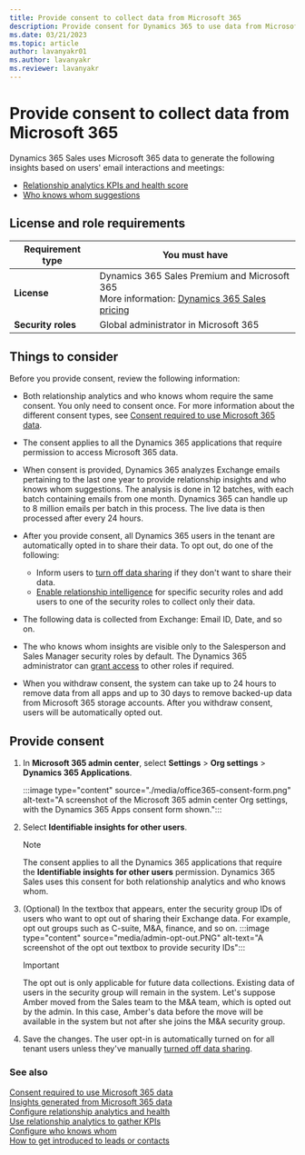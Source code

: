 ```yaml
---
title: Provide consent to collect data from Microsoft 365
description: Provide consent for Dynamics 365 to use data from Microsoft 365 for relationship analytics and who knows whom.
ms.date: 03/21/2023
ms.topic: article
author: lavanyakr01
ms.author: lavanyakr
ms.reviewer: lavanyakr
---
```


# Provide consent to collect data from Microsoft 365  

Dynamics 365 Sales uses Microsoft 365 data to generate the following insights based on users' email interactions and meetings:

- [Relationship analytics KPIs and health score](relationship-analytics.md)
- [Who knows whom suggestions](who-knows-whom.md)

## License and role requirements

| Requirement type | You must have |  
|-----------------------|---------|
| **License** | Dynamics 365 Sales Premium and Microsoft 365 <br>More information: [Dynamics 365 Sales pricing](https://dynamics.microsoft.com/sales/pricing/) |
| **Security roles** | Global administrator in Microsoft 365 <br> |


## Things to consider

Before you provide consent, review the following information:

- Both relationship analytics and who knows whom require the same consent. You only need to consent once. For more information about the different consent types, see [Consent required to use Microsoft 365 data](ms365-consent-types.md).

- The consent applies to all the Dynamics 365 applications that require permission to access Microsoft 365 data.

- When consent is provided, Dynamics 365 analyzes Exchange emails pertaining to the last one year to provide relationship insights and who knows whom suggestions. The analysis is done in 12 batches, with each batch containing emails from one month. Dynamics 365 can handle up to 8 million emails per batch in this process. The live data is then processed after every 24 hours.

- After you provide consent, all Dynamics 365 users in the tenant are automatically opted in to share their data. To opt out, do one of the following: 
    - Inform users to [turn off data sharing](who-knows-whom.md#turn-off-data-sharing-with-dynamics-365-applications) if they don't want to share their data.  
    - [Enable relationship intelligence](enable-ri.md#enable-relationship-intelligence) for specific security roles and add users to one of the security roles to collect only their data.

- The following data is collected from Exchange:
    Email ID, Date, and so on.
- The who knows whom insights are visible only to the Salesperson and Sales Manager security roles by default. The Dynamics 365 administrator can [grant access](grant-access-wkw.md) to other roles if required.  

- When you withdraw consent, the system can take up to 24 hours to remove data from all apps and up to 30 days to remove backed-up data from Microsoft 365 storage accounts. After you withdraw consent, users will be automatically opted out.  


## Provide consent  

1. In **Microsoft 365 admin center**, select **Settings** > **Org settings** > **Dynamics 365 Applications**.

    :::image type="content" source="./media/office365-consent-form.png" alt-text="A screenshot of the Microsoft 365 admin center Org settings, with the Dynamics 365 Apps consent form shown.":::
    
3. Select **Identifiable insights for other users**.  
    > [!NOTE]
    > The consent applies to all the Dynamics 365 applications that require the **Identifiable insights for other users** permission. Dynamics 365 Sales uses this consent for both relationship analytics and who knows whom.
    
1. (Optional) In the textbox that appears, enter the security group IDs of users who want to opt out of sharing their Exchange data. For example, opt out groups such as C-suite, M&A, finance, and so on.
    :::image type="content" source="media/admin-opt-out.PNG" alt-text="A screenshot of the opt out textbox to provide security IDs":::
    > [!IMPORTANT]
    > The opt out is only applicable for future data collections. Existing data of users in the security group will remain in the system. Let's suppose Amber moved from the Sales team to the M&A team, which is opted out by the admin. In this case, Amber's data before the move will be available in the system but not after she joins the M&A security group.  

1. Save the changes.
    The user opt-in is automatically turned on for all tenant users unless they've manually [turned off data sharing](who-knows-whom.md#turn-off-data-sharing-with-dynamics-365-applications).

     

### See also

[Consent required to use Microsoft 365 data](ms365-consent-types.md)  
[Insights generated from Microsoft 365 data](insights-from-m365.md)  
[Configure relationship analytics and health](configure-relationship-analytics.md)  
[Use relationship analytics to gather KPIs](./relationship-analytics.md)  
[Configure who knows whom](configure-who-knows-whom.md)  
[How to get introduced to leads or contacts](who-knows-whom.md)  
